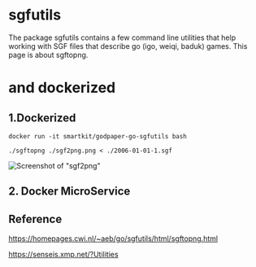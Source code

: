 # sgfutils
The package sgfutils contains a few command line utilities that help working with SGF files that describe go (igo, weiqi, baduk) games. This page is about sgftopng.

# and dockerized

## 1.Dockerized

`
docker run -it smartkit/godpaper-go-sgfutils bash
`

`
./sgftopng ./sgf2png.png < ./2006-01-01-1.sgf
`


![Screenshot of "sgf2png"](https://raw.githubusercontent.com/yangboz/sgfutils/master/sgf2png.png)


## 2. Docker MicroService



## Reference

https://homepages.cwi.nl/~aeb/go/sgfutils/html/sgftopng.html

https://senseis.xmp.net/?Utilities
